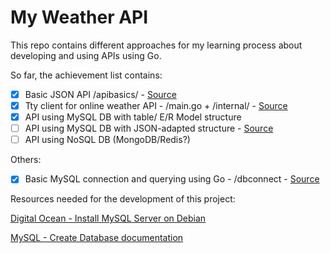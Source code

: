 # My Weather API

This repo contains different approaches for my learning process about developing and using APIs using Go.

So far, the achievement list contains:

- [x] Basic JSON API /apibasics/ - [Source](https://go.dev/doc/tutorial/web-service-gin)
- [x] Tty client for online weather API - /main.go + /internal/ - [Source](https://www.twilio.com/en-us/blog/check-weather-with-go)
- [x] API using MySQL DB with table/ E/R Model structure 
- [ ] API using MySQL DB with JSON-adapted structure - [Source](https://www.digitalocean.com/community/tutorials/working-with-json-in-mysql)
- [ ] API using NoSQL DB (MongoDB/Redis?) 

Others:
- [x] Basic MySQL connection and querying using Go - /dbconnect - [Source](https://go.dev/doc/tutorial/database-access#set_up_database)

Resources needed for the development of this project:

[Digital Ocean - Install MySQL Server on Debian](https://www.digitalocean.com/community/tutorials/how-to-install-the-latest-mysql-on-debian-10)

[MySQL - Create Database documentation](https://dev.mysql.com/doc/refman/8.4/en/create-table.html)
